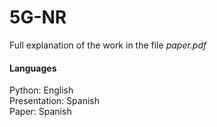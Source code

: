 # 5G-NR

Full explanation of the work in the file *paper.pdf*

#### Languages
Python: English\
Presentation: Spanish\
Paper: Spanish
